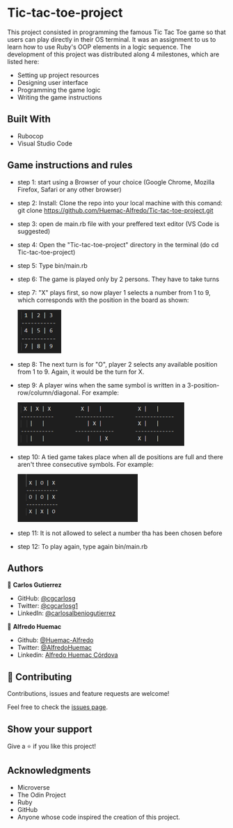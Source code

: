 # Tic-tac-toe-project
This project consisted in programming the famous Tic Tac Toe game so that users can play directly in their OS terminal. It was an assignment to us to learn how to use Ruby's OOP elements in a logic sequence.
The development of this project was distributed along 4 milestones, which are listed here:
- Setting up project resources
- Designing user interface
- Programming the game logic
- Writing the game instructions

## Built With
- Rubocop
- Visual Studio Code

## Game instructions and rules
- step 1: start using a Browser of your choice (Google Chrome, Mozilla Firefox, Safari or any other browser)

- step 2: Install: Clone the repo into your local machine with this comand: git clone https://github.com/Huemac-Alfredo/Tic-tac-toe-project.git

- step 3: open de main.rb file with your preffered text editor (VS Code is suggested)

- step 4: Open the "Tic-tac-toe-project" directory in the terminal (do cd Tic-tac-toe-project)
- step 5: Type bin/main.rb
- step 6: The game is played only by 2 persons. They have to take turns
- step 7: "X" plays first, so now player 1 selects a number from 1 to 9, which corresponds with the position in the board as shown:

	<img src="https://github.com/Huemac-Alfredo/Tic-tac-toe-project/blob/development/images/board_numbers.PNG" width="100px">

- step 8: The next turn is for "O", player 2 selects any available position from 1 to 9. Again, it would be the turn for X.
- step 9: A player wins when the same symbol is written in a 3-position-row/column/diagonal. For example:

  <img src="https://github.com/Huemac-Alfredo/Tic-tac-toe-project/blob/development/images/winner_combinations.PNG" height="100px">

- step 10: A tied game takes place when all de positions are full and there aren't three consecutive symbols. For example:

  <img src="https://github.com/Huemac-Alfredo/Tic-tac-toe-project/blob/development/images/tied_game_.PNG" height="110px">

- step 11: It is not allowed to select a number tha has been chosen before

- step 12: To play again, type again bin/main.rb

## Authors

👤 **Carlos Gutierrez**
- GitHub: [@cgcarlosg](https://github.com/cgcarlosg)
- Twitter: [@cgcarlosg1](https://twitter.com/cgcarlosg1)
- LinkedIn: [@carlosalbeniogutierrez](https://linkedin.com/in/carlosalbeniogutierrez)

👤 **Alfredo Huemac**

- Github: [@Huemac-Alfredo](https://github.com/Huemac-Alfredo)
- Twitter: [@AlfredoHuemac](https://twitter.com/AlfredoHuemac)
- Linkedin: [Alfredo Huemac Córdova](https://www.linkedin.com/in/alfredo-huemac-c%C3%B3rdova-173b481b2/)

## 🤝 Contributing

Contributions, issues and feature requests are welcome!

Feel free to check the [issues page](https://github.com/Huemac-Alfredo/HTML-CSS-capstone-project/issues).

## Show your support

Give a ⭐️ if you like this project!

## Acknowledgments

- Microverse
- The Odin Project
- Ruby
- GitHub
- Anyone whose code inspired the creation of this project. 
